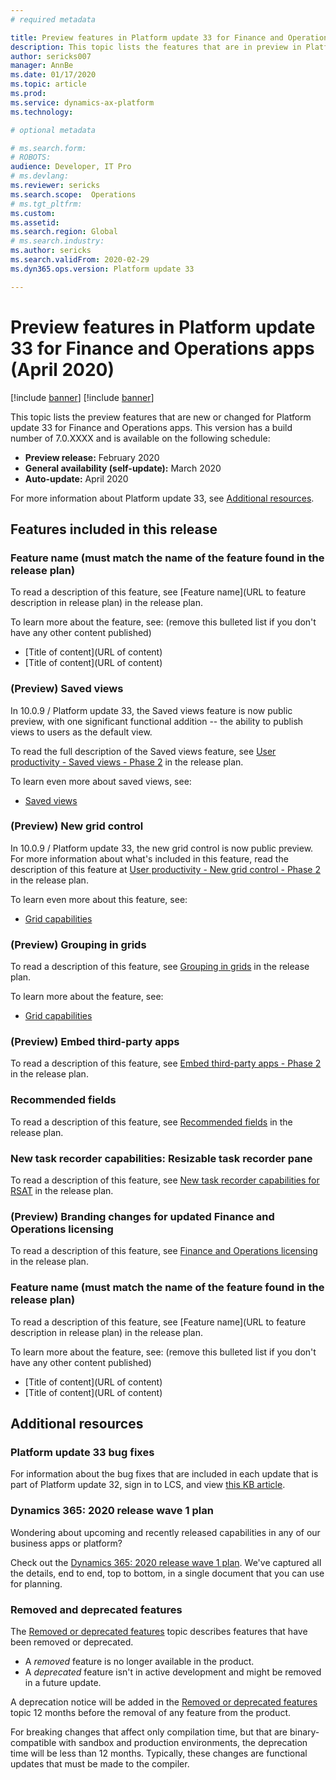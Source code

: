 ```yaml
---
# required metadata

title: Preview features in Platform update 33 for Finance and Operations apps (April 2020)
description: This topic lists the features that are in preview in Platform update 33 for Finance and Operations apps. 
author: sericks007
manager: AnnBe
ms.date: 01/17/2020
ms.topic: article
ms.prod: 
ms.service: dynamics-ax-platform
ms.technology: 

# optional metadata

# ms.search.form: 
# ROBOTS: 
audience: Developer, IT Pro
# ms.devlang: 
ms.reviewer: sericks
ms.search.scope:  Operations
# ms.tgt_pltfrm: 
ms.custom: 
ms.assetid:
ms.search.region: Global
# ms.search.industry: 
ms.author: sericks
ms.search.validFrom: 2020-02-29
ms.dyn365.ops.version: Platform update 33

---
```

# Preview features in Platform update 33 for Finance and Operations apps (April 2020)

[!include [banner](../includes/banner.md)]
[!include [banner](../includes/preview-banner.md)]

This topic lists the preview features that are new or changed for Platform update 33 for Finance and Operations apps. This version has a build number of 7.0.XXXX and is available on the following schedule:

- **Preview release:** February 2020
- **General availability (self-update):** March 2020
- **Auto-update:** April 2020

For more information about Platform update 33, see [Additional resources](whats-new-platform-update-32.md#additional-resources).

## Features included in this release

### Feature name (must match the name of the feature found in the release plan)
To read a description of this feature, see [Feature name](URL to feature description in release plan) in the release plan.

To learn more about the feature, see: (remove this bulleted list if you don't have any other content published)
- [Title of content](URL of content)
- [Title of content](URL of content)

### (Preview) Saved views
In 10.0.9 / Platform update 33, the Saved views feature is now public preview, with one significant functional addition -- the ability to publish views to users as the default view. 

To read the full description of the Saved views feature, see [User productivity - Saved views - Phase 2](https://successhub.crm.dynamics.com/main.aspx?appid=0fe9f79a-a1f6-4064-af95-ded6c5e7bd5c&pagetype=entityrecord&etn=rn_releasenote&id=abfdf192-d91d-ea11-a811-000d3a8f0f1e) in the release plan.  

To learn even more about saved views, see: 
- [Saved views](https://docs.microsoft.com/en-us/dynamics365/fin-ops-core/fin-ops/get-started/saved-views)

### (Preview) New grid control 
In 10.0.9 / Platform update 33, the new grid control is now public preview. For more information about what's included in this feature, read the description of this feature at [User productivity - New grid control - Phase 2](https://successhub.crm.dynamics.com/main.aspx?appid=0fe9f79a-a1f6-4064-af95-ded6c5e7bd5c&pagetype=entityrecord&etn=rn_releasenote&id=ebd342bc-d91d-ea11-a811-000d3a8f0f1e) in the release plan.

To learn even more about this feature, see: 
- [Grid capabilities](https://github.com/MicrosoftDocs/Dynamics-365-Operations/blob/jasongre-update33/articles/fin-ops-core/fin-ops/get-started/grid-capabilities.md)

### (Preview) Grouping in grids 
To read a description of this feature, see [Grouping in grids](https://successhub.crm.dynamics.com/main.aspx?appid=0fe9f79a-a1f6-4064-af95-ded6c5e7bd5c&pagetype=entityrecord&etn=rn_releasenote&id=bc751b0a-83ca-e911-a96a-000d3a4f36ce) in the release plan.

To learn more about the feature, see: 
- [Grid capabilities](https://github.com/MicrosoftDocs/Dynamics-365-Operations/blob/jasongre-update33/articles/fin-ops-core/fin-ops/get-started/grid-capabilities.md)

### (Preview) Embed third-party apps  
To read a description of this feature, see [Embed third-party apps - Phase 2](https://successhub.crm.dynamics.com/main.aspx?appid=0fe9f79a-a1f6-4064-af95-ded6c5e7bd5c&pagetype=entityrecord&etn=rn_releasenote&id=ec26b6a7-db1d-ea11-a811-000d3a8f0f1e) in the release plan.

### Recommended fields
To read a description of this feature, see [Recommended fields](https://successhub.crm.dynamics.com/main.aspx?appid=0fe9f79a-a1f6-4064-af95-ded6c5e7bd5c&pagetype=entityrecord&etn=rn_releasenote&id=7bf28e3b-84ca-e911-a96a-000d3a4f36ce) in the release plan.

### New task recorder capabilities: Resizable task recorder pane 
To read a description of this feature, see [New task recorder capabilities for RSAT](https://successhub.crm.dynamics.com/main.aspx?appid=0fe9f79a-a1f6-4064-af95-ded6c5e7bd5c&pagetype=entityrecord&etn=rn_releasenote&id=2f825ba0-84ca-e911-a96a-000d3a4f36ce) in the release plan.

### (Preview) Branding changes for updated Finance and Operations licensing
To read a description of this feature, see [Finance and Operations licensing](https://successhub.crm.dynamics.com/main.aspx?appid=0fe9f79a-a1f6-4064-af95-ded6c5e7bd5c&pagetype=entityrecord&etn=rn_releasenote&id=a49e05d7-df1d-ea11-a811-000d3a8f022a) in the release plan.

### Feature name (must match the name of the feature found in the release plan)
To read a description of this feature, see [Feature name](URL to feature description in release plan) in the release plan.

To learn more about the feature, see: (remove this bulleted list if you don't have any other content published)
- [Title of content](URL of content)
- [Title of content](URL of content)

## Additional resources

### Platform update 33 bug fixes

For information about the bug fixes that are included in each update that is part of Platform update 32, sign in to LCS, and view [this KB article](https://fix.lcs.dynamics.com/Issue/Details?bugId=400369&dbType=3&qc=30ab94ba46d00083bda800e9a50600fa1fdf63a47c33e8e83f74774b6d245f27).

### Dynamics 365: 2020 release wave 1 plan

Wondering about upcoming and recently released capabilities in any of our business apps or platform?

Check out the [Dynamics 365: 2020 release wave 1 plan](https://docs.microsoft.com/dynamics365-release-plan). We've captured all the details, end to end, top to bottom, in a single document that you can use for planning.

### Removed and deprecated features

The [Removed or deprecated features](../../dev-itpro/migration-upgrade/deprecated-features.md) topic describes features that have been removed or deprecated.

- A *removed* feature is no longer available in the product.
- A *deprecated* feature isn't in active development and might be removed in a future update.

A deprecation notice will be added in the [Removed or deprecated features](../../dev-itpro/migration-upgrade/deprecated-features.md) topic 12 months before the removal of any feature from the product.

For breaking changes that affect only compilation time, but that are binary-compatible with sandbox and production environments, the deprecation time will be less than 12 months. Typically, these changes are functional updates that must be made to the compiler.
